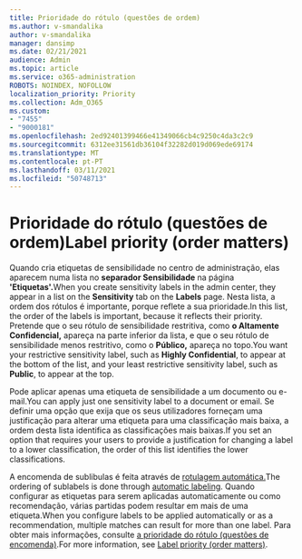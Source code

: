 ```yaml
---
title: Prioridade do rótulo (questões de ordem)
ms.author: v-smandalika
author: v-smandalika
manager: dansimp
ms.date: 02/21/2021
audience: Admin
ms.topic: article
ms.service: o365-administration
ROBOTS: NOINDEX, NOFOLLOW
localization_priority: Priority
ms.collection: Adm_O365
ms.custom:
- "7455"
- "9000181"
ms.openlocfilehash: 2ed92401399466e41349066cb4c9250c4da3c2c9
ms.sourcegitcommit: 6312ee31561db36104f32282d019d069ede69174
ms.translationtype: MT
ms.contentlocale: pt-PT
ms.lasthandoff: 03/11/2021
ms.locfileid: "50748713"
---
```

# <a name="label-priority-order-matters"></a><span data-ttu-id="6b99f-102">Prioridade do rótulo (questões de ordem)</span><span class="sxs-lookup"><span data-stu-id="6b99f-102">Label priority (order matters)</span></span>

<span data-ttu-id="6b99f-103">Quando cria etiquetas de sensibilidade no centro de administração, elas aparecem numa lista no **separador Sensibilidade** na página **'Etiquetas'.**</span><span class="sxs-lookup"><span data-stu-id="6b99f-103">When you create sensitivity labels in the admin center, they appear in a list on the **Sensitivity** tab on the **Labels** page.</span></span> <span data-ttu-id="6b99f-104">Nesta lista, a ordem dos rótulos é importante, porque reflete a sua prioridade.</span><span class="sxs-lookup"><span data-stu-id="6b99f-104">In this list, the order of the labels is important, because it reflects their priority.</span></span> <span data-ttu-id="6b99f-105">Pretende que o seu rótulo de sensibilidade restritiva, como **o Altamente Confidencial,** apareça na parte inferior da lista, e que o seu rótulo de sensibilidade menos restritivo, como o **Público,** apareça no topo.</span><span class="sxs-lookup"><span data-stu-id="6b99f-105">You want your restrictive sensitivity label, such as **Highly Confidential**, to appear at the bottom of the list, and your least restrictive sensitivity label, such as **Public**, to appear at the top.</span></span>

<span data-ttu-id="6b99f-106">Pode aplicar apenas uma etiqueta de sensibilidade a um documento ou e-mail.</span><span class="sxs-lookup"><span data-stu-id="6b99f-106">You can apply just one sensitivity label to a document or email.</span></span> <span data-ttu-id="6b99f-107">Se definir uma opção que exija que os seus utilizadores forneçam uma justificação para alterar uma etiqueta para uma classificação mais baixa, a ordem desta lista identifica as classificações mais baixas.</span><span class="sxs-lookup"><span data-stu-id="6b99f-107">If you set an option that requires your users to provide a justification for changing a label to a lower classification, the order of this list identifies the lower classifications.</span></span>

<span data-ttu-id="6b99f-108">A encomenda de sublibulas é feita através de [rotulagem automática.](https://docs.microsoft.com/microsoft-365/compliance/apply-sensitivity-label-automatically)</span><span class="sxs-lookup"><span data-stu-id="6b99f-108">The ordering of sublabels is done through [automatic labeling](https://docs.microsoft.com/microsoft-365/compliance/apply-sensitivity-label-automatically).</span></span> <span data-ttu-id="6b99f-109">Quando configurar as etiquetas para serem aplicadas automaticamente ou como recomendação, várias partidas podem resultar em mais de uma etiqueta.</span><span class="sxs-lookup"><span data-stu-id="6b99f-109">When you configure labels to be applied automatically or as a recommendation, multiple matches can result for more than one label.</span></span> <span data-ttu-id="6b99f-110">Para obter mais informações, consulte [a prioridade do rótulo (questões de encomenda)](https://docs.microsoft.com/microsoft-365/compliance/sensitivity-labels).</span><span class="sxs-lookup"><span data-stu-id="6b99f-110">For more information, see [Label priority (order matters)](https://docs.microsoft.com/microsoft-365/compliance/sensitivity-labels).</span></span>